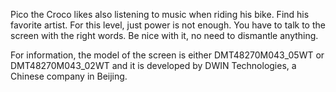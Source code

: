 Pico the Croco likes also listening to music when riding his bike. Find his favorite artist.
For this level, just power is not enough. You have to talk to the screen with the right words.
Be nice with it, no need to dismantle anything.

For information, the model of the screen is either DMT48270M043_05WT or DMT48270M043_02WT and
it is developed by DWIN Technologies, a Chinese company in Beijing.
